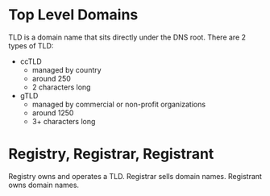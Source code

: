# Top Level Domains
TLD is a domain name that sits directly under the DNS root.
There are 2 types of TLD:
- ccTLD
	- managed by country
	- around 250
	- 2 characters long
- gTLD
	- managed by commercial or non-profit organizations
	- around 1250
	- 3+ characters long


# Registry, Registrar, Registrant
Registry owns and operates a TLD.
Registrar sells domain names.
Registrant owns domain names.